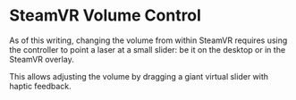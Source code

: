 # SteamVR Volume Control

As of this writing, changing the volume from within SteamVR requires using the controller to point a laser at a small slider: be it on the desktop or in the SteamVR overlay.

This allows adjusting the volume by dragging a giant virtual slider with haptic feedback.